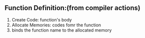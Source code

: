 ## Function Definition:(from compiler actions)
1. Create Code: function's body
2. Allocate Memories: codes fomr the function
3. binds the function name to the allocated memory
